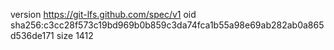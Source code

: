 version https://git-lfs.github.com/spec/v1
oid sha256:c3cc28f573c19bd969b0b859c3da74fca1b55a98e69ab282ab0a865d536de171
size 1412
